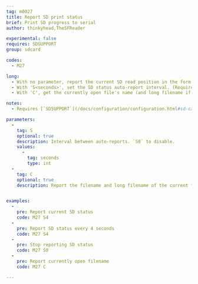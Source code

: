 ```yaml
---
tag: m0027
title: Report SD print status
brief: Print SD progress to serial
author: thinkyhead,TheSFReader

experimental: false
requires: SDSUPPORT
group: sdcard

codes:
  - M27

long: 
  - With no parameter, report the current SD read position in the form "`SD printing byte 123/12345`." If no file is open the response is "`Not SD printing`."
  - With 'S<seconds>', set the SD status auto-report interval. (Requires `AUTO_REPORT_SD_STATUS`)
  - With 'C', get the currently open file's name (and long filename if possible). Print "`(no file)`" if no file is open.

notes:
  - Requires [`SDSUPPORT`](/docs/configuration/configuration.html#sd-card)

parameters:
  -
    tag: S
    optional: true
    description: Interval between auto-reports. `S0` to disable.
    values:
      -
        tag: seconds
        type: int
  -
    tag: C
    optional: true
    description: Report the filename and long filename of the current file.


examples:
  -
    pre: Report current SD status
    code: M27 S4
  -
    pre: Report SD status every 4 seconds
    code: M27 S4
  -
    pre: Stop reporting SD status
    code: M27 S0
  -
    pre: Report currently open filename
    code: M27 C

---
```


